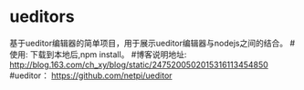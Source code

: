 # ueditors
  基于ueditor编辑器的简单项目，用于展示ueditor编辑器与nodejs之间的结合。
#使用:
  下载到本地后,npm install。
#博客说明地址:
  http://blog.163.com/ch_xy/blog/static/2475200502015316113454850
#ueditor：
  https://github.com/netpi/ueditor


